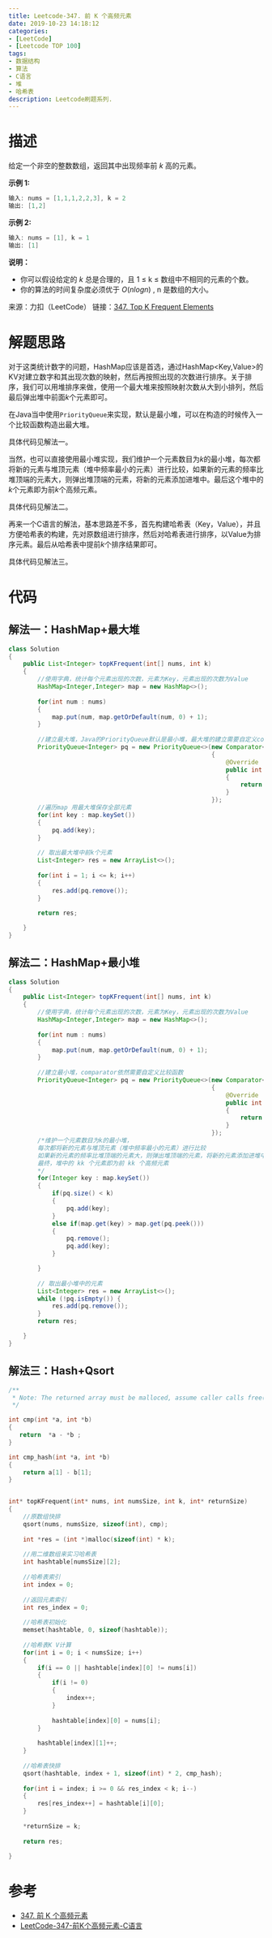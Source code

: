 ```yaml
---
title: Leetcode-347. 前 K 个高频元素
date: 2019-10-23 14:18:12
categories:
- [LeetCode]
- [Leetcode TOP 100]
tags:
- 数据结构
- 算法
- C语言
- 堆
- 哈希表
description: Leetcode刷题系列.
---
```


# 描述

给定一个非空的整数数组，返回其中出现频率前 $k$ 高的元素。

**示例 1:**

```c
输入: nums = [1,1,1,2,2,3], k = 2
输出: [1,2]
```

**示例 2:**

```c
输入: nums = [1], k = 1
输出: [1]
```

**说明：**

- 你可以假设给定的 $k$ 总是合理的，且 1 ≤ k ≤ 数组中不相同的元素的个数。
- 你的算法的时间复杂度必须优于 $O(n log n)$ , n 是数组的大小。

来源：力扣（LeetCode）
链接：[347. Top K Frequent Elements](https://leetcode-cn.com/problems/top-k-frequent-elements)

# 解题思路

对于这类统计数字的问题，HashMap应该是首选，通过HashMap<Key,Value>的KV对建立数字和其出现次数的映射，然后再按照出现的次数进行排序。关于排序，我们可以用堆排序来做，使用一个最大堆来按照映射次数从大到小排列，然后最后弹出堆中前面$k$个元素即可。

在Java当中使用`PriorityQueue`来实现，默认是最小堆，可以在构造的时候传入一个比较函数构造出最大堆。

具体代码见解法一。

当然，也可以直接使用最小堆实现，我们维护一个元素数目为$k$的最小堆，每次都将新的元素与堆顶元素（堆中频率最小的元素）进行比较，如果新的元素的频率比堆顶端的元素大，则弹出堆顶端的元素，将新的元素添加进堆中。最后这个堆中的$k$个元素即为前$k$个高频元素。

具体代码见解法二。

再来一个C语言的解法，基本思路差不多，首先构建哈希表（Key，Value），并且方便哈希表的构建，先对原数组进行排序，然后对哈希表进行排序，以Value为排序元素。最后从哈希表中提前$k$个排序结果即可。

具体代码见解法三。

# 代码

## 解法一：HashMap+最大堆

```java
class Solution 
{
    public List<Integer> topKFrequent(int[] nums, int k) 
    {
        //使用字典，统计每个元素出现的次数，元素为Key，元素出现的次数为Value
        HashMap<Integer,Integer> map = new HashMap<>();
        
        for(int num : nums)
        {
            map.put(num, map.getOrDefault(num, 0) + 1);
        }
        
        //建立最大堆，Java的PriorityQueue默认是最小堆，最大堆的建立需要自定义comparator
        PriorityQueue<Integer> pq = new PriorityQueue<>(new Comparator<Integer>()
                                                        {
                                                            @Override
                                                            public int compare(Integer a, Integer b)
                                                            {
                                                                return map.get(b) - map.get(a);
                                                            }
                                                        });
        //遍历map 用最大堆保存全部元素
        for(int key : map.keySet())
        {
            pq.add(key);
        }
        
        // 取出最大堆中前k个元素
        List<Integer> res = new ArrayList<>();
        
        for(int i = 1; i <= k; i++)
        {
            res.add(pq.remove());
        }
        
        return res;

    }
}
```

## 解法二：HashMap+最小堆

```java
class Solution 
{
    public List<Integer> topKFrequent(int[] nums, int k) 
    {
        //使用字典，统计每个元素出现的次数，元素为Key，元素出现的次数为Value
        HashMap<Integer,Integer> map = new HashMap<>();
        
        for(int num : nums)
        {
            map.put(num, map.getOrDefault(num, 0) + 1);
        }
        
        //建立最小堆，comparator依然需要自定义比较函数
        PriorityQueue<Integer> pq = new PriorityQueue<>(new Comparator<Integer>()
                                                        {
                                                            @Override
                                                            public int compare(Integer a, Integer b)
                                                            {
                                                                return map.get(a) - map.get(b);
                                                            }
                                                        });
        /*维护一个元素数目为k的最小堆，
        每次都将新的元素与堆顶元素（堆中频率最小的元素）进行比较
        如果新的元素的频率比堆顶端的元素大，则弹出堆顶端的元素，将新的元素添加进堆中
        最终，堆中的 kk 个元素即为前 kk 个高频元素
        */
        for(Integer key : map.keySet())
        {
            if(pq.size() < k)
            {
                pq.add(key);
            }
            else if(map.get(key) > map.get(pq.peek())) 
            {
                pq.remove();
                pq.add(key);
            }

        }
        
        // 取出最小堆中的元素
        List<Integer> res = new ArrayList<>();
        while (!pq.isEmpty()) {
            res.add(pq.remove());
        }
        return res;

    }
}
```

## 解法三：Hash+Qsort

```c
/**
 * Note: The returned array must be malloced, assume caller calls free().
 */

int cmp(int *a, int *b)
{
   return  *a - *b ;
}

int cmp_hash(int *a, int *b)
{
    return a[1] - b[1];
}


int* topKFrequent(int* nums, int numsSize, int k, int* returnSize)
{
    //原数组快排
    qsort(nums, numsSize, sizeof(int), cmp);
    
    int *res = (int *)malloc(sizeof(int) * k);
    
    //用二维数组来实习哈希表
    int hashtable[numsSize][2];
    
    //哈希表索引
    int index = 0;
    
    //返回元素索引
    int res_index = 0;
    
    //哈希表初始化
    memset(hashtable, 0, sizeof(hashtable));
    
    //哈希表K V计算
    for(int i = 0; i < numsSize; i++)
    {
        if(i == 0 || hashtable[index][0] != nums[i])
        {
            if(i != 0)
            {
                index++;
            }
            
            hashtable[index][0] = nums[i];
        }
        
        hashtable[index][1]++;
    }
    
    //哈希表快排
    qsort(hashtable, index + 1, sizeof(int) * 2, cmp_hash);
    
    for(int i = index; i >= 0 && res_index < k; i--)
    {
        res[res_index++] = hashtable[i][0];
    }
    
    *returnSize = k;
    
    return res;
        
}
```

# 参考

- [347. 前 K 个高频元素](https://leetcode-cn.com/problems/top-k-frequent-elements/solution/leetcode-di-347-hao-wen-ti-qian-k-ge-gao-pin-yuan-/)
- [LeetCode-347-前K个高频元素-C语言](https://www.codeleading.com/article/7774966045/)